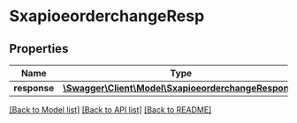 # SxapioeorderchangeResp

## Properties
Name | Type | Description | Notes
------------ | ------------- | ------------- | -------------
**response** | [**\Swagger\Client\Model\SxapioeorderchangeResponse**](SxapioeorderchangeResponse.md) |  | [optional] 

[[Back to Model list]](../README.md#documentation-for-models) [[Back to API list]](../README.md#documentation-for-api-endpoints) [[Back to README]](../README.md)


